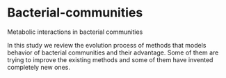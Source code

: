 # Bacterial-communities
Metabolic interactions in bacterial communities

In this study we review the evolution process of methods that models behavior of bacterial communities and their advantage. Some of them are trying to improve the existing methods and some of them have invented completely new ones.
